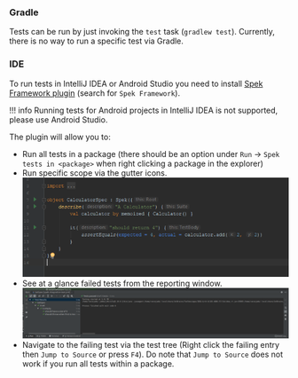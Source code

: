 ### Gradle
Tests can be run by just invoking the `test` task (`gradlew test`). Currently, there
is no way to run a specific test via Gradle.

### IDE  
   
To run tests in IntelliJ IDEA or Android Studio you need to install [Spek Framework plugin](https://plugins.jetbrains.com/plugin/10915-spek-framework) (search for `Spek Framework`).

!!! info 
    Running tests for Android projects in IntelliJ IDEA is not supported, please use Android Studio.

The plugin will allow you to:

- Run all tests in a package (there should be an option under `Run` -> `Spek tests in <package>` when right clicking a package in the explorer)
- Run specific scope via the gutter icons.
  ![gutter_icons](./images/gutter_icons.png)
- See at a glance failed tests from the reporting window.
  ![test_tree](./images/test-tree.png)
- Navigate to the failing test via the test tree (Right click the failing entry then `Jump to Source` or press `F4`). Do note that
  `Jump to Source` does not work if you run all tests within a package. 